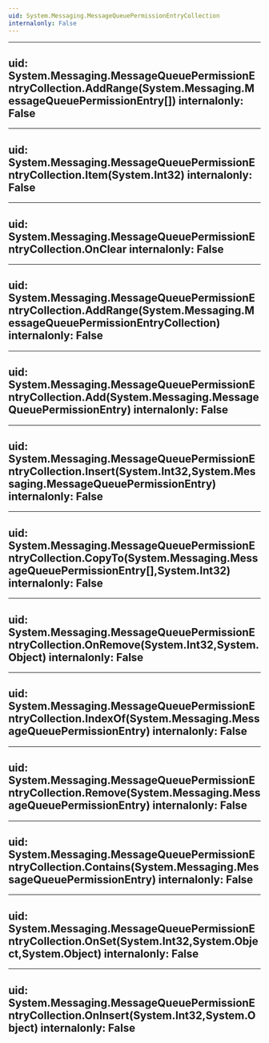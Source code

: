 ```yaml
---
uid: System.Messaging.MessageQueuePermissionEntryCollection
internalonly: False
---
```


---
uid: System.Messaging.MessageQueuePermissionEntryCollection.AddRange(System.Messaging.MessageQueuePermissionEntry[])
internalonly: False
---

---
uid: System.Messaging.MessageQueuePermissionEntryCollection.Item(System.Int32)
internalonly: False
---

---
uid: System.Messaging.MessageQueuePermissionEntryCollection.OnClear
internalonly: False
---

---
uid: System.Messaging.MessageQueuePermissionEntryCollection.AddRange(System.Messaging.MessageQueuePermissionEntryCollection)
internalonly: False
---

---
uid: System.Messaging.MessageQueuePermissionEntryCollection.Add(System.Messaging.MessageQueuePermissionEntry)
internalonly: False
---

---
uid: System.Messaging.MessageQueuePermissionEntryCollection.Insert(System.Int32,System.Messaging.MessageQueuePermissionEntry)
internalonly: False
---

---
uid: System.Messaging.MessageQueuePermissionEntryCollection.CopyTo(System.Messaging.MessageQueuePermissionEntry[],System.Int32)
internalonly: False
---

---
uid: System.Messaging.MessageQueuePermissionEntryCollection.OnRemove(System.Int32,System.Object)
internalonly: False
---

---
uid: System.Messaging.MessageQueuePermissionEntryCollection.IndexOf(System.Messaging.MessageQueuePermissionEntry)
internalonly: False
---

---
uid: System.Messaging.MessageQueuePermissionEntryCollection.Remove(System.Messaging.MessageQueuePermissionEntry)
internalonly: False
---

---
uid: System.Messaging.MessageQueuePermissionEntryCollection.Contains(System.Messaging.MessageQueuePermissionEntry)
internalonly: False
---

---
uid: System.Messaging.MessageQueuePermissionEntryCollection.OnSet(System.Int32,System.Object,System.Object)
internalonly: False
---

---
uid: System.Messaging.MessageQueuePermissionEntryCollection.OnInsert(System.Int32,System.Object)
internalonly: False
---
